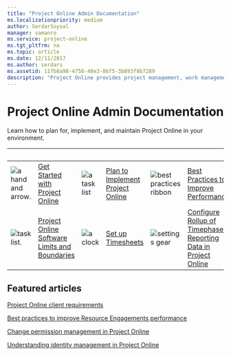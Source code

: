 ```yaml
---
title: "Project Online Admin Documentation"
ms.localizationpriority: medium
author: SerdarSoysal
manager: samanro
ms.service: project-online
ms.tgt_pltfrm: na
ms.topic: article
ms.date: 12/11/2017
ms.author: serdars
ms.assetid: 117b8a98-4758-40e3-86f5-3b893f8b7289
description: "Project Online provides project management, work management, and portfolio management capabilities for the enterprise in an environment hosted through Office 365. With it, organizations can effectively initiate, select, plan, and deliver projects while tracking time and budget, while also providing extensive reporting capabilities. Learn how to plan for, implement, and manage Project Online with this content set."
---
```


# Project Online Admin Documentation

Learn how to plan for, implement, and maintain Project Online in your environment.

| &nbsp;  |  &nbsp; |  &nbsp;  |  &nbsp;  |  &nbsp;    |  &nbsp;   |
| ------------- | ------------- | ------------- | ------------- | ------------- | ------------- |
| ![a hand and arrow.](/office/media/icons/get-started-planner.png)  | [Get Started with Project Online](get-started-with-project-online.md) | ![a task list](/office/media/icons/tasks-planner.png)  | [Plan to Implement Project Online](supporting-your-project-online-adoption-with-a-project-management-office-pmo.md) | ![best practices ribbon](/office/media/icons/best-practices-planner.png)  | [Best Practices to Improve Performance](tune-project-online-performance.md) |
| ![task list.](/office/media/icons/task-list-planning-project.png)  | [Project Online Software Limits and Boundaries](project-online-software-boundaries-and-limits.md) | ![a clock](/office/media/icons/clock-planner.png)  | [Set up Timesheets](set-up-timesheets.md) | ![settings gear](/office/media/icons/settings.png)  | [Configure Rollup of Timephased Reporting Data in Project Online](configure-rollup-of-timephased-reporting-data-in-project-online.md) |


## Featured articles

[Project Online client requirements](project-online-client-requirements.md)

[Best practices to improve Resource Engagements performance](best-practices-to-improve-resource-engagements-performance.md)

[Change permission management in Project Online](change-permission-management-in-project-online.md)

[Understanding identity management in Project Online](understanding-identity-management-in-project-online.md)